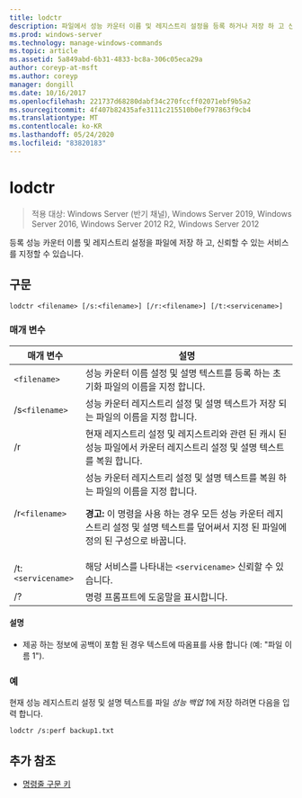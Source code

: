 ```yaml
---
title: lodctr
description: 파일에서 성능 카운터 이름 및 레지스트리 설정을 등록 하거나 저장 하 고 신뢰할 수 있는 서비스를 지정 하는 데 사용할 수 있는 lodctr 명령에 대 한 참조 항목입니다.
ms.prod: windows-server
ms.technology: manage-windows-commands
ms.topic: article
ms.assetid: 5a849abd-6b31-4833-bc8a-306c05eca29a
author: coreyp-at-msft
ms.author: coreyp
manager: dongill
ms.date: 10/16/2017
ms.openlocfilehash: 221737d68280dabf34c270fccff02071ebf9b5a2
ms.sourcegitcommit: 4f407b82435afe3111c215510b0ef797863f9cb4
ms.translationtype: MT
ms.contentlocale: ko-KR
ms.lasthandoff: 05/24/2020
ms.locfileid: "83820183"
---
```

# <a name="lodctr"></a>lodctr

> 적용 대상: Windows Server (반기 채널), Windows Server 2019, Windows Server 2016, Windows Server 2012 R2, Windows Server 2012

등록 성능 카운터 이름 및 레지스트리 설정을 파일에 저장 하 고, 신뢰할 수 있는 서비스를 지정할 수 있습니다.

## <a name="syntax"></a>구문

```
lodctr <filename> [/s:<filename>] [/r:<filename>] [/t:<servicename>]
```

### <a name="parameters"></a>매개 변수

| 매개 변수 | 설명 |
| --------- | ----------- |
| `<filename>` | 성능 카운터 이름 설정 및 설명 텍스트를 등록 하는 초기화 파일의 이름을 지정 합니다. |
| /s`<filename>` | 성능 카운터 레지스트리 설정 및 설명 텍스트가 저장 되는 파일의 이름을 지정 합니다. |
| /r | 현재 레지스트리 설정 및 레지스트리와 관련 된 캐시 된 성능 파일에서 카운터 레지스트리 설정 및 설명 텍스트를 복원 합니다. |
| /r`<filename>` | 성능 카운터 레지스트리 설정 및 설명 텍스트를 복원 하는 파일의 이름을 지정 합니다.<p>**경고:** 이 명령을 사용 하는 경우 모든 성능 카운터 레지스트리 설정 및 설명 텍스트를 덮어써서 지정 된 파일에 정의 된 구성으로 바꿉니다. |
| /t:`<servicename>` | 해당 서비스를 나타내는 `<servicename>` 신뢰할 수 있습니다. |
| /? | 명령 프롬프트에 도움말을 표시합니다. |

#### <a name="remarks"></a>설명

- 제공 하는 정보에 공백이 포함 된 경우 텍스트에 따옴표를 사용 합니다 (예: "파일 이름 1").

### <a name="examples"></a>예

현재 성능 레지스트리 설정 및 설명 텍스트를 파일 *성능 백업 1*에 저장 하려면 다음을 입력 합니다.

```
lodctr /s:perf backup1.txt
```

## <a name="additional-references"></a>추가 참조

- [명령줄 구문 키](command-line-syntax-key.md)
